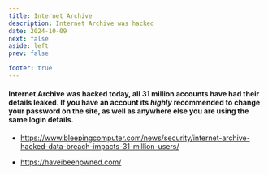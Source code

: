 ```yaml
---
title: Internet Archive
description: Internet Archive was hacked
date: 2024-10-09
next: false
aside: left
prev: false

footer: true
---
```


<Post authors="nbats" />

#### Internet Archive was hacked today, all 31 million accounts have had their details leaked. If you have an account its *highly* recommended to change your password on the site, as well as anywhere else you are using the same login details.

* https://www.bleepingcomputer.com/news/security/internet-archive-hacked-data-breach-impacts-31-million-users/

* https://haveibeenpwned.com/ 
